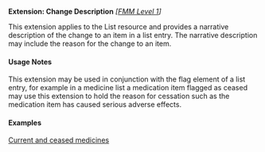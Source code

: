 **Extension: Change Description**  *[[FMM Level 1](guidance.html)]*

This extension applies to the List resource and provides a narrative description of the change to an item in a list entry. The narrative description may include the reason for the change to an item. 


#### Usage Notes

This extension may be used in conjunction with the flag element of a list entry, for example in a medicine list a medication item flagged as ceased may use this extension to hold the reason for cessation such as the medication item has caused serious adverse effects.


#### Examples

[Current and ceased medicines](List-0ebc46a8-4ea8-11e9-8647-d663bd873d93.html)

